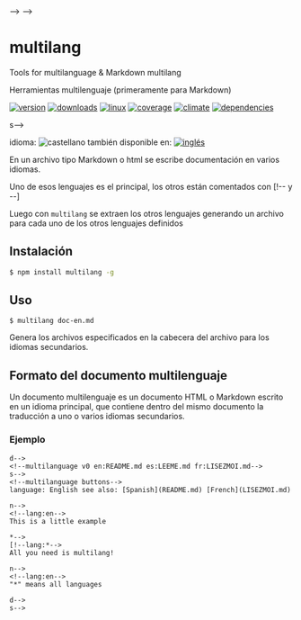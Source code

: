 -->
-->
# multilang

Tools for multilanguage &amp; Markdown multilang


Herramientas multilenguaje (primeramente para Markdown)


[![version](https://img.shields.io/npm/v/multilang.svg)](https://npmjs.org/package/multilang)
[![downloads](https://img.shields.io/npm/dm/multilang.svg)](https://npmjs.org/package/multilang)
[![linux](https://img.shields.io/travis/codenautas/multilang/master.svg)](https://travis-ci.org/codenautas/multilang)
[![coverage](https://img.shields.io/coveralls/codenautas/multilang/master.svg)](https://coveralls.io/r/codenautas/multilang)
[![climate](https://img.shields.io/codeclimate/github/codenautas/multilang.svg)](https://codeclimate.com/github/codenautas/multilang)
[![dependencies](https://img.shields.io/david/codenautas/multilang.svg)](https://david-dm.org/codenautas/multilang)


s-->
<!--multilang buttons-->

idioma: ![castellano](https://raw.githubusercontent.com/codenautas/multilang/master/img/lang-es.png)
también disponible en:
[![inglés](https://raw.githubusercontent.com/codenautas/multilang/master/img/lang-en.png)](README.md)


En un archivo tipo Markdown o html se escribe documentación en varios idiomas.


Uno de esos lenguajes es el principal, los otros están comentados con [!-- y --]

Luego con `multilang` se extraen los otros lenguajes generando un archivo para cada uno de los otros lenguajes definidos


## Instalación


```sh
$ npm install multilang -g
```


## Uso


```
$ multilang doc-en.md
```


Genera los archivos especificados en la cabecera del archivo para los idiomas secundarios.


## Formato del documento multilenguaje

Un documento multilenguaje es un documento HTML o Markdown escrito en un idioma principal,
que contiene dentro del mismo documento la traducción a uno o varios idiomas secundarios.


### Ejemplo


```
d-->
<!--multilanguage v0 en:README.md es:LEEME.md fr:LISEZMOI.md-->
s-->
<!--multilanguage buttons-->
language: English see also: [Spanish](README.md) [French](LISEZMOI.md)

n-->
<!--lang:en-->
This is a little example

*-->
[!--lang:*-->
All you need is multilang!

n-->
<!--lang:en-->
"*" means all languages

d-->
s-->
